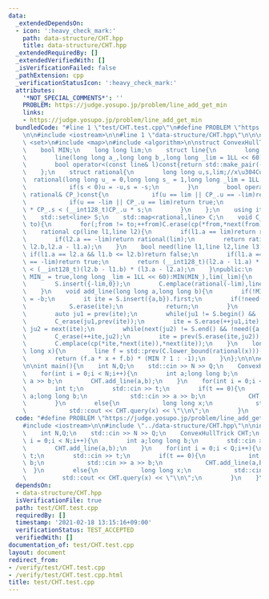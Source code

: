 ```yaml
---
data:
  _extendedDependsOn:
  - icon: ':heavy_check_mark:'
    path: data-structure/CHT.hpp
    title: data-structure/CHT.hpp
  _extendedRequiredBy: []
  _extendedVerifiedWith: []
  _isVerificationFailed: false
  _pathExtension: cpp
  _verificationStatusIcon: ':heavy_check_mark:'
  attributes:
    '*NOT_SPECIAL_COMMENTS*': ''
    PROBLEM: https://judge.yosupo.jp/problem/line_add_get_min
    links:
    - https://judge.yosupo.jp/problem/line_add_get_min
  bundledCode: "#line 1 \"test/CHT.test.cpp\"\n#define PROBLEM \"https://judge.yosupo.jp/problem/line_add_get_min\"\
    \n\n#include <iostream>\n\n#line 1 \"data-structure/CHT.hpp\"\n\n\n\n#include\
    \ <set>\n#include <map>\n#include <algorithm>\n\nstruct ConvexHullTrick{\nprivate:\n\
    \    bool MIN;\n    long long lim;\n    struct line{\n        long long a,b,lim;\n\
    \        line(long long a_,long long b_,long long _lim = 1LL << 60):a(a_),b(b_),lim(_lim){}\n\
    \        bool operator<(const line& l)const{return std::make_pair(-a,b) < std::make_pair(-l.a,l.b);}\n\
    \    };\n    struct rational{\n        long long u,s,lim;//x\u304Cu/s\n      \
    \  rational(long long u_ = 0,long long s_ = 1,long long _lim = 1LL << 60):u(u_),s(s_),lim(_lim){\n\
    \            if(s < 0)u = -u,s = -s;\n        }\n        bool operator<(const\
    \ rational& CP_)const{\n            if(u == lim || CP_.u == -lim)return false;\n\
    \            if(u == -lim || CP_.u == lim)return true;\n            return (__int128_t)u\
    \ * CP_.s < (__int128_t)CP_.u * s;\n        }\n    };\n    using it = std::set<line>::iterator;\n\
    \    std::set<line> S;\n    std::map<rational,line> C;\n    void C_erase(it from,it\
    \ to){\n        for(;from != to;++from)C.erase(cp(*from,*next(from)));\n    }\n\
    \    rational cp(line l1,line l2){\n        if(l1.a == lim)return rational(-lim);\n\
    \        if(l2.a == -lim)return rational(lim);\n        return rational(l1.b -\
    \ l2.b,l2.a - l1.a);\n    }\n    bool need(line l1,line l2,line l3){\n       \
    \ if(l1.a == l2.a && l1.b <= l2.b)return false;\n        if(l1.a == lim || l3.a\
    \ == -lim)return true;\n        return (__int128_t)(l2.a - l1.a) * (l3.b - l2.b)\
    \ < (__int128_t)(l2.b - l1.b) * (l3.a - l2.a);\n    }\npublic:\n    ConvexHullTrick(bool\
    \ MIN_ = true,long long _lim = 1LL << 60):MIN(MIN_),lim(_lim){\n        S.insert({lim,0});\n\
    \        S.insert({-lim,0});\n        C.emplace(rational(-lim),line(-lim,0));\n\
    \    }\n    void add_line(long long a,long long b){\n        if(!MIN)a = -a,b\
    \ = -b;\n        it ite = S.insert({a,b}).first;\n        if(!need(*prev(ite),{a,b},*next(ite))){\n\
    \            S.erase(ite);\n            return;\n        }\n        C.erase(cp(*prev(ite),*next(ite)));\n\
    \        auto ju1 = prev(ite);\n        while(ju1 != S.begin() && !need(*prev(ju1),*ju1,{a,b}))--ju1;\n\
    \        C_erase(ju1,prev(ite));\n        ite = S.erase(++ju1,ite);\n        auto\
    \ ju2 = next(ite);\n        while(next(ju2) != S.end() && !need({a,b},*ju2,*next(ju2)))++ju2;\n\
    \        C_erase(++ite,ju2);\n        ite = prev(S.erase(ite,ju2));\n        C.emplace(cp(*prev(ite),*ite),*ite);\n\
    \        C.emplace(cp(*ite,*next(ite)),*next(ite));\n    }\n    long long query(long\
    \ long x){\n        line f = std::prev(C.lower_bound(rational(x)))->second;\n\
    \        return (f.a * x + f.b) * (MIN ? 1 : -1);\n    }\n};\n\n\n#line 6 \"test/CHT.test.cpp\"\
    \n\nint main(){\n    int N,Q;\n    std::cin >> N >> Q;\n    ConvexHullTrick CHT;\n\
    \    for(int i = 0;i < N;i++){\n        int a;long long b;\n        std::cin >>\
    \ a >> b;\n        CHT.add_line(a,b);\n    }\n    for(int i = 0;i < Q;i++){\n\
    \        int t;\n        std::cin >> t;\n        if(t == 0){\n            int\
    \ a;long long b;\n            std::cin >> a >> b;\n            CHT.add_line(a,b);\n\
    \        }\n        else{\n            long long x;\n            std::cin >> x;\n\
    \            std::cout << CHT.query(x) << \"\\n\";\n        }\n    }\n}\n"
  code: "#define PROBLEM \"https://judge.yosupo.jp/problem/line_add_get_min\"\n\n\
    #include <iostream>\n\n#include \"../data-structure/CHT.hpp\"\n\nint main(){\n\
    \    int N,Q;\n    std::cin >> N >> Q;\n    ConvexHullTrick CHT;\n    for(int\
    \ i = 0;i < N;i++){\n        int a;long long b;\n        std::cin >> a >> b;\n\
    \        CHT.add_line(a,b);\n    }\n    for(int i = 0;i < Q;i++){\n        int\
    \ t;\n        std::cin >> t;\n        if(t == 0){\n            int a;long long\
    \ b;\n            std::cin >> a >> b;\n            CHT.add_line(a,b);\n      \
    \  }\n        else{\n            long long x;\n            std::cin >> x;\n  \
    \          std::cout << CHT.query(x) << \"\\n\";\n        }\n    }\n}"
  dependsOn:
  - data-structure/CHT.hpp
  isVerificationFile: true
  path: test/CHT.test.cpp
  requiredBy: []
  timestamp: '2021-02-18 13:15:16+09:00'
  verificationStatus: TEST_ACCEPTED
  verifiedWith: []
documentation_of: test/CHT.test.cpp
layout: document
redirect_from:
- /verify/test/CHT.test.cpp
- /verify/test/CHT.test.cpp.html
title: test/CHT.test.cpp
---
```

